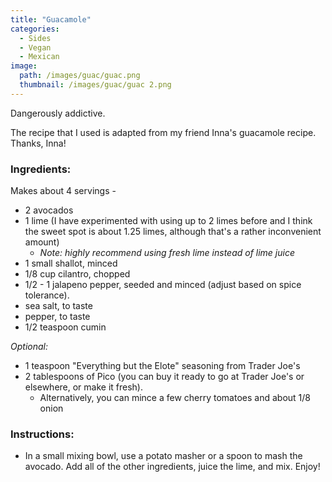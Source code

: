 ```yaml
---
title: "Guacamole"
categories:
  - Sides
  - Vegan
  - Mexican
image:
  path: /images/guac/guac.png
  thumbnail: /images/guac/guac 2.png
---
```


Dangerously addictive. 

The recipe that I used is adapted from my friend Inna's guacamole recipe. Thanks, Inna!

### Ingredients:

Makes about 4 servings -

* 2 avocados
* 1 lime (I have experimented with using up to 2 limes before and I think the sweet spot is about 1.25 limes, although that's a rather inconvenient amount)
  - _Note: highly recommend using fresh lime instead of lime juice_
* 1 small shallot, minced
* 1/8 cup cilantro, chopped
* 1/2 - 1 jalapeno pepper, seeded and minced (adjust based on spice tolerance).
* sea salt, to taste
* pepper, to taste
* 1/2 teaspoon cumin

_Optional:_
* 1 teaspoon "Everything but the Elote" seasoning from Trader Joe's
* 2 tablespoons of Pico (you can buy it ready to go at Trader Joe's or elsewhere, or make it fresh).
  - Alternatively, you can mince a few cherry tomatoes and about 1/8 onion


### Instructions:

* In a small mixing bowl, use a potato masher or a spoon to mash the avocado. Add all of the other ingredients, juice the lime, and mix. Enjoy!
